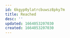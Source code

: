```yaml
---
id: 6kgyp0ylatrcbuwsz8pky7m
title: Reached
desc: ''
updated: 1664053207030
created: 1664053207030
---
```

